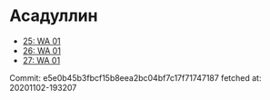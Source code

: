 # Асадуллин
- [25: WA 01](25.md)
- [26: WA 01](26.md)
- [27: WA 01](27.md)

Commit: e5e0b45b3fbcf15b8eea2bc04bf7c17f71747187
 fetched at: 20201102-193207
